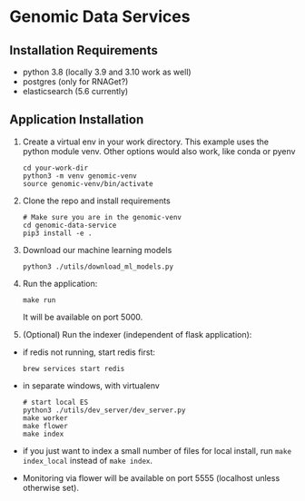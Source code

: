 # Genomic Data Services

## Installation Requirements

* python 3.8 (locally 3.9 and 3.10 work as well)
* postgres (only for RNAGet?)
* elasticsearch (5.6 currently)

## Application Installation

1. Create a virtual env in your work directory.
    This example uses the python module venv. Other options would also work, like conda or pyenv

    ```
    cd your-work-dir
    python3 -m venv genomic-venv
    source genomic-venv/bin/activate
    ```

2. Clone the repo and install requirements

    ```
    # Make sure you are in the genomic-venv
    cd genomic-data-service
    pip3 install -e .
    ```

3. Download our machine learning models

    ```
    python3 ./utils/download_ml_models.py
    ```

4. Run the application:

    ```
    make run
    ```

    It will be available on port 5000.

5. (Optional) Run the indexer (independent of flask application):

* if redis not running, start redis first:

    ```
    brew services start redis
    ```

* in separate windows, with virtualenv

    ```
    # start local ES
    python3 ./utils/dev_server/dev_server.py
    make worker
    make flower
    make index
    ```

* if you just want to index a small number of files for local install, run `make index_local` instead of `make index`.

* Monitoring via flower will be available on port 5555 (localhost unless otherwise set).
